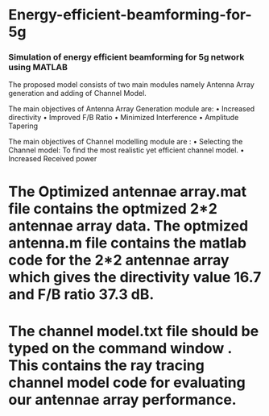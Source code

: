 # Energy-efficient-beamforming-for-5g
### Simulation of energy efficient beamforming for 5g network using MATLAB

The proposed model consists of two main modules namely Antenna Array generation and adding of Channel Model.

The main objectives of Antenna Array Generation module are:
• Increased directivity
• Improved F/B Ratio
• Minimized Interference
• Amplitude Tapering

The main objectives of Channel modelling module are :
• Selecting the Channel model: To find the most realistic yet efficient channel model.
• Increased Received power

# The Optimized antennae array.mat file contains the optmized 2\*2 antennae array data. The optmized antenna.m file contains the matlab code for the 2\*2 antennae array which gives the directivity value 16.7 and F/B ratio 37.3 dB.

# The channel model.txt file should be typed on the command window . This contains the ray tracing channel model code for evaluating our antennae array performance.
